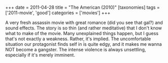 +++
date = 2011-04-28
title = "The American (2010)"
[taxonomies]
tags = ['2011-movie', 'good']
categories = ['movies']
+++

A very fresh assassin movie with great romance (did you see that gal?)
and sound effects. The story is so thin (and rather meditative) that I
don't know what to make of the movie. Many unexplained things happen,
but I guess that's not exactly a weakness. Rather, it's implied. The
uncomfortable situation our protagonist finds self in is quite edgy, and
it makes me wanna NOT become a gangster. The intense violence is always
unsettling, especially if it's merely imminent.
